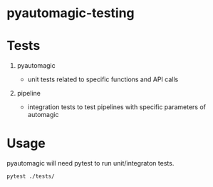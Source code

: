 pyautomagic-testing
==============================
# Tests

1. pyautomagic
    - unit tests related to specific functions and API calls
    
2. pipeline
    - integration tests to test pipelines with specific parameters of automagic

# Usage
pyautomagic will need pytest to run unit/integraton tests.

    pytest ./tests/